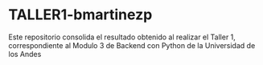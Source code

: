 # TALLER1-bmartinezp
Este repositorio consolida el resultado obtenido al realizar el Taller 1, correspondiente al Modulo 3 de Backend con Python de la Universidad de los Andes
